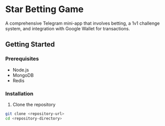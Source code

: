 # Star Betting Game

A comprehensive Telegram mini-app that involves betting, a 1v1 challenge system, and integration with Google Wallet for transactions.

## Getting Started

### Prerequisites

- Node.js
- MongoDB
- Redis

### Installation

1. Clone the repository

```bash
git clone <repository-url>
cd <repository-directory>